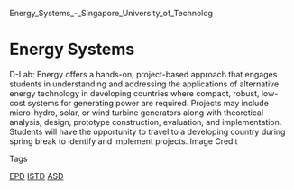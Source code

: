 Energy_Systems_-_Singapore_University_of_Technolog



Energy Systems
==============

D-Lab: Energy offers a hands-on, project-based approach that engages students in understanding and addressing the applications of alternative energy technology in developing countries where compact, robust, low-cost systems for generating power are required. Projects may include micro-hydro, solar, or wind turbine generators along with theoretical analysis, design, prototype construction, evaluation, and implementation. Students will have the opportunity to travel to a developing country during spring break to identify and implement projects. Image Credit

Tags

[EPD](/education/undergraduate/courses/?pillar-cluster=44)
[ISTD](/education/undergraduate/courses/?pillar-cluster=11)
[ASD](/education/undergraduate/courses/?pillar-cluster=1167)

